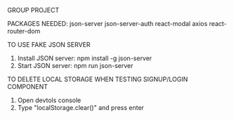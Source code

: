 GROUP PROJECT

PACKAGES NEEDED:
json-server
json-server-auth
react-modal
axios
react-router-dom


TO USE FAKE JSON SERVER
1. Install JSON server: npm install -g json-server
2. Start JSON server: npm run json-server

TO DELETE LOCAL STORAGE WHEN TESTING SIGNUP/LOGIN COMPONENT
1. Open devtols console
2. Type "localStorage.clear()" and press enter
